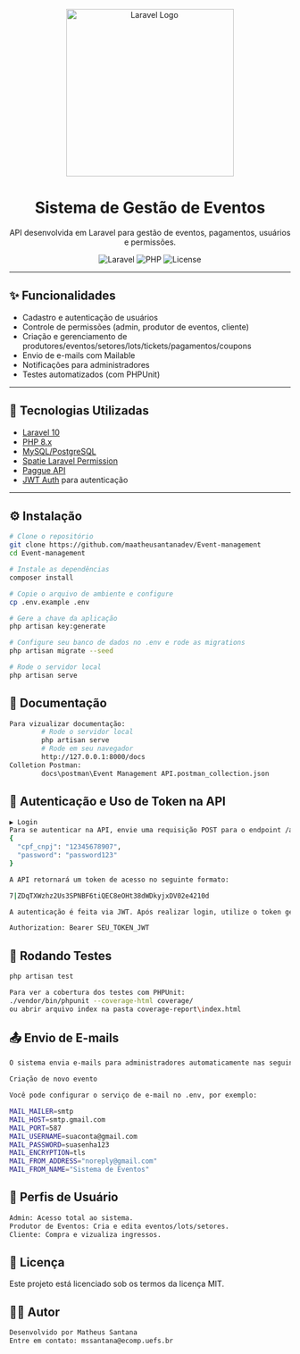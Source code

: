 <p align="center">
  <a href="https://laravel.com" target="_blank">
    <img src="https://raw.githubusercontent.com/laravel/art/master/logo-lockup/5%20SVG/2%20CMYK/1%20Full%20Color/laravel-logolockup-cmyk-red.svg" width="300" alt="Laravel Logo">
  </a>
</p>

<h1 align="center">Sistema de Gestão de Eventos</h1>

<p align="center">
  API desenvolvida em Laravel para gestão de eventos, pagamentos, usuários e permissões.
</p>

<p align="center">
  <img src="https://img.shields.io/badge/Laravel-10.x-red.svg" alt="Laravel">
  <img src="https://img.shields.io/badge/PHP-8.x-blue.svg" alt="PHP">
  <img src="https://img.shields.io/badge/license-MIT-green.svg" alt="License">
</p>

---

## ✨ Funcionalidades

- Cadastro e autenticação de usuários
- Controle de permissões (admin, produtor de eventos, cliente)
- Criação e gerenciamento de produtores/eventos/setores/lots/tickets/pagamentos/coupons
- Envio de e-mails com Mailable
- Notificações para administradores
- Testes automatizados (com PHPUnit)

---

## 🚀 Tecnologias Utilizadas

- [Laravel 10](https://laravel.com/)
- [PHP 8.x](https://www.php.net/)
- [MySQL/PostgreSQL](https://www.mysql.com/)
- [Spatie Laravel Permission](https://spatie.be/docs/laravel-permission/)
- [Paggue API](https://paggue.io)
- [JWT Auth](https://jwt.io/) para autenticação

---

## ⚙️ Instalação

```bash
# Clone o repositório
git clone https://github.com/maatheusantanadev/Event-management
cd Event-management

# Instale as dependências
composer install

# Copie o arquivo de ambiente e configure
cp .env.example .env

# Gere a chave da aplicação
php artisan key:generate

# Configure seu banco de dados no .env e rode as migrations
php artisan migrate --seed

# Rode o servidor local
php artisan serve
```

## 🧾 Documentação
``` bash
Para vizualizar documentação:
        # Rode o servidor local
        php artisan serve
        # Rode em seu navegador
        http://127.0.0.1:8000/docs
Colletion Postman:
        docs\postman\Event Management API.postman_collection.json
```

## 🔐 Autenticação e Uso de Token na API
``` bash
▶️ Login
Para se autenticar na API, envie uma requisição POST para o endpoint /api/login com as seguintes informações no corpo da requisição (JSON):
{
  "cpf_cnpj": "12345678907",
  "password": "password123"
}

A API retornará um token de acesso no seguinte formato:

7|ZDqTXWzhz2Us3SPNBF6tiQEC8eOHt38dWDkyjxDV02e4210d

A autenticação é feita via JWT. Após realizar login, utilize o token gerado no cabeçalho de cada requisição protegida:

Authorization: Bearer SEU_TOKEN_JWT
```

## 🧪 Rodando Testes
``` bash
php artisan test

Para ver a cobertura dos testes com PHPUnit:
./vendor/bin/phpunit --coverage-html coverage/
ou abrir arquivo index na pasta coverage-report\index.html
```

## 📤 Envio de E-mails
``` bash
O sistema envia e-mails para administradores automaticamente nas seguintes situações:

Criação de novo evento

Você pode configurar o serviço de e-mail no .env, por exemplo:

MAIL_MAILER=smtp
MAIL_HOST=smtp.gmail.com
MAIL_PORT=587
MAIL_USERNAME=suaconta@gmail.com
MAIL_PASSWORD=suasenha123
MAIL_ENCRYPTION=tls
MAIL_FROM_ADDRESS="noreply@gmail.com"
MAIL_FROM_NAME="Sistema de Eventos"
```


## 👥 Perfis de Usuário
``` bash
Admin: Acesso total ao sistema.
Produtor de Eventos: Cria e edita eventos/lots/setores.
Cliente: Compra e vizualiza ingressos.
```

## 🧾 Licença
Este projeto está licenciado sob os termos da licença MIT.

## 👨‍💻 Autor
``` bash
Desenvolvido por Matheus Santana
Entre em contato: mssantana@ecomp.uefs.br
```
